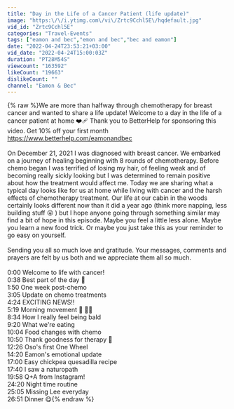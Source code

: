 ```yaml
---
title: "Day in the Life of a Cancer Patient (life update)"
image: "https:\/\/i.ytimg.com\/vi\/Zrtc9Cchl5E\/hqdefault.jpg"
vid_id: "Zrtc9Cchl5E"
categories: "Travel-Events"
tags: ["eamon and bec","emon and bec","bec and eamon"]
date: "2022-04-24T23:53:21+03:00"
vid_date: "2022-04-24T15:00:03Z"
duration: "PT28M54S"
viewcount: "163592"
likeCount: "19663"
dislikeCount: ""
channel: "Eamon & Bec"
---
```

{% raw %}We are more than halfway through chemotherapy for breast cancer and wanted to share a life update! Welcome to a day in the life of a cancer patient at home ❤️‍🩹 Thank you to BetterHelp for sponsoring this video. Get 10% off your first month <a rel="nofollow" target="blank" href="https://www.betterhelp.com/eamonandbec">https://www.betterhelp.com/eamonandbec</a><br /><br />On December 21, 2021 I was diagnosed with breast cancer. We embarked on a journey of healing beginning with 8 rounds of chemotherapy. Before chemo began I was terrified of losing my hair, of feeling weak and of becoming really sickly looking but I was determined to remain positive about how the treatment would affect me. Today we are sharing what a typical day looks like for us at home while living with cancer and the harsh effects of chemotherapy treatment. Our life at our cabin in the woods certainly looks different now than it did a year ago (think more napping, less building stuff 😜 ) but I hope anyone going through something similar may find a bit of hope in this episode. Maybe you feel a little less alone. Maybe you learn a new food trick. Or maybe you just take this as your reminder to go easy on yourself. <br /><br />Sending you all so much love and gratitude. Your messages, comments and prayers are felt by us both and we appreciate them all so much.<br /><br />0:00 Welcome to life with cancer!<br />0:38 Best part of the day 🐶 <br />1:50 One week post-chemo<br />3:05 Update on chemo treatments<br />4:24 EXCITING NEWS!!<br />5:19 Morning movement 💪 🧘‍♀️ <br />8:34 How I really feel being bald<br />9:20 What we're eating <br />10:04 Food changes with chemo<br />10:50 Thank goodness for therapy 🙏 <br />12:26 Oso's first One Wheel <br />14:20 Eamon's emotional update<br />17:00 Easy chickpea quesadilla recipe<br />17:40 I saw a naturopath<br />19:58 Q+A from Instagram!<br />24:20 Night time routine<br />25:05 Missing Lee everyday<br />26:51 Dinner 😋{% endraw %}
